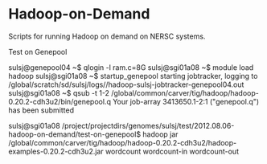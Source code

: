 Hadoop-on-Demand
================

Scripts for running Hadoop on demand on NERSC systems.



Test on Genepool

sulsj@genepool04 ~$ qlogin -l ram.c=8G
sulsj@sgi01a08 ~$ module load hadoop
sulsj@sgi01a08 ~$ startup_genepool
starting jobtracker, logging to /global/scratch/sd/sulsj/logs//hadoop-sulsj-jobtracker-genepool04.out
sulsj@sgi01a08 ~$ qsub -t 1-2 /global/common/carver/tig/hadoop/hadoop-0.20.2-cdh3u2/bin/genepool.q
Your job-array 3413650.1-2:1 ("genepool.q") has been submitted
 
sulsj@sgi01a08 /project/projectdirs/genomes/sulsj/test/2012.08.06-hadoop-on-demand/test-on-genepool$ hadoop jar /global/common/carver/tig/hadoop/hadoop-0.20.2-cdh3u2/hadoop-examples-0.20.2-cdh3u2.jar wordcount wordcount-in wordcount-out